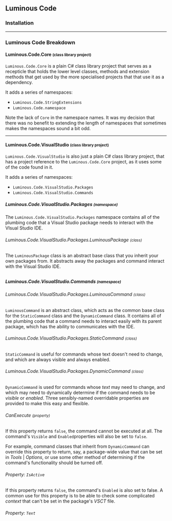 ## Luminous Code

### Installation


---

### Luminous Code Breakdown

#### Luminous.Code.Core <small>(class library project)</small>

`Luminous.Code.Core` is a plain C# class library project that serves as a recepticle
that holds the lower level classes, methods and extension methods that get used by the more 
specialised projects that that use it as a dependency.

It adds a series of namespaces:

* `Luminous.Code.StringExtensions`
* `Luminous.Code.namespace`

Note the lack of `Core` in the namespace names. It was my decision that there was no benefit
to extending the length of namespaces that sometimes makes the namespaces sound a bit odd.

---

#### Luminous.Code.VisualStudio <small>(class library project)</small>

`Luminous.Code.VisualStudio` is also just a plain C# class library project,
that has a project reference to the `Luminous.Code.Core` project,
as it uses some of the code found in it.

It adds a series of namespaces:

* `Luminous.Code.VisualStudio.Packages`
* `Luminous.Code.VisualStudio.Commands`

##### Luminous.Code.VisualStudio.Packages <small>(namespace)</small>

The `Luminous.Code.VisualStudio.Packages` namespace contains all of the plumbing code that
a Visual Studio package needs to interact with the VIsual Studio IDE.

###### Luminous.Code.VisualStudio.Packages.LuminousPackage <small>(class)</small>

The `LuminousPackage` class is an abstract base class that you inherit your own
packages from.  It abstracts away the packages and command interact with the Visual Studio IDE.

##  

##### Luminous.Code.VisualStudio.Commands <small>(namespace)</small>

###### Luminous.Code.VisualStudio.Packages.LuminousCommand <small>(class)</small>

`LuminousCommand` is an abstract class, which acts as the
common base class for the `StaticCommand` class and the `DynamicCommand` class.
It contains all of the plumbing code that a command needs to interact easily with
its parent package, which has the ability to communicates with the IDE.

###### Luminous.Code.VisualStudio.Packages.StaticCommand <small>(class)</small>

`StaticCommand` is useful for commands whose text doesn't need to change,
and which are always visible and always enabled.

###### Luminous.Code.VisualStudio.Packages.DynamicCommand <small>(class)</small>

`DynamicCommand` is used for commands whose *text* may need to change, and which may
need to dynamically determine if the command needs to be *visible* or *enabled*. 
Three sensibly-named overridable properties are provided to make this easy and flexible.

###### CanExecute <small>(property)</small>

If this property returns `false`, the command cannot be executed at all.
The command's `Visible` and `Enabled`properties will also be set to `false`.

For example, command classes that inherit from `DynamicCommand` can override this
property to return, say, a package-wide value that can be set in *Tools* | *Options*,
or use some other method of determining if the command's functionality should be turned
off.

###### Property: `IsActive`

If this property returns `false`, the command's `Enabled` is also set to false.
A common use for this property is to be able to check some complicated *context*  that
can't be set in the package's *VSCT* file.

###### Property: `Text`

